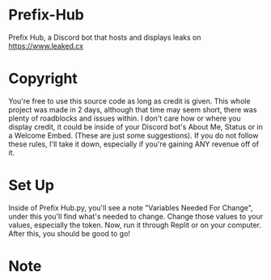 # Prefix-Hub
Prefix Hub, a Discord bot that hosts and displays leaks on https://www.leaked.cx

# Copyright
You're free to use this source code as long as credit is given. This whole project was made in 2 days, although that time may seem short, there was plenty of roadblocks and issues within. I don't care how or where you display credit, it could be inside of your Discord bot's About Me, Status or in a Welcome Embed. (These are just some suggestions). If you do not follow these rules, I'll take it down, especially if you're gaining ANY revenue off of it.

# Set Up
Inside of Prefix Hub.py, you'll see a note "Variables Needed For Change", under this you'll find what's needed to change. Change those values to your values, especially the token. Now, run it through Replit or on your computer. After this, you should be good to go!

# Note
